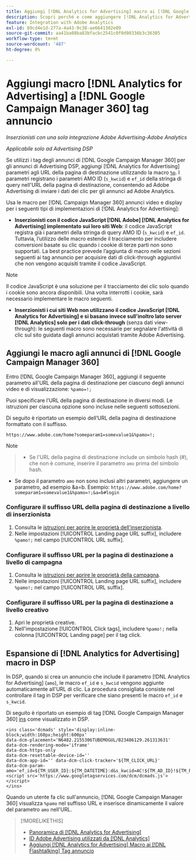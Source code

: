 ```yaml
---
title: Aggiungi [!DNL Analytics for Advertising] macro ai [!DNL Google Campaign Manager 360] tag annuncio
description: Scopri perché e come aggiungere [!DNL Analytics for Advertising] macro ai tuoi [!DNL Google Campaign Manager 360] tag annuncio
feature: Integration with Adobe Analytics
exl-id: 89cd4e1d-277a-4a43-9c38-ae6641302e09
source-git-commit: aa41ba08ba83bfacbc2541c0f0d90336b3c36305
workflow-type: tm+mt
source-wordcount: '487'
ht-degree: 0%

---
```


# Aggiungi macro [!DNL Analytics for Advertising] a [!DNL Google Campaign Manager 360] tag annuncio

*Inserzionisti con una sola integrazione Adobe Advertising-Adobe Analytics*

*Applicabile solo ad Advertising DSP*

Se utilizzi i tag degli annunci di [!DNL Google Campaign Manager 360] per gli annunci di Advertising DSP, aggiungi [!DNL Analytics for Advertising] parametri agli URL della pagina di destinazione utilizzando la macro [`%p`](https://support.google.com/campaignmanager/table/6096962). I parametri registrano i parametri AMO ID (`s_kwcid`) e `ef_id` della stringa di query nell&#39;URL della pagina di destinazione, consentendo ad Adobe Advertising di inviare i dati dei clic per gli annunci ad Adobe Analytics.

Usa le macro per [!DNL Campaign Manager 360] annunci video e display per i seguenti tipi di implementazioni di [!DNL Analytics for Advertising]:

* **Inserzionisti con il codice JavaScript [!DNL Adobe] [!DNL Analytics for Advertising] implementato sui loro siti Web**: il codice JavaScript registra già i parametri della stringa di query AMO ID (`s_kwcid`) e `ef_id`. Tuttavia, l’utilizzo delle macro estende il tracciamento per includere conversioni basate su clic quando i cookie di terze parti non sono supportati. La best practice prevede l’aggiunta di macro nelle sezioni seguenti ai tag annuncio per acquisire dati di click-through aggiuntivi che non vengono acquisiti tramite il codice JavaScript.

>[!NOTE]
>
>Il codice JavaScript è una soluzione per il tracciamento dei clic solo quando i cookie sono ancora disponibili. Una volta interrotti i cookie, sarà necessario implementare le macro seguenti.

* **Inserzionisti i cui siti Web non utilizzano il codice JavaScript [!DNL Analytics for Advertising] e si basano invece sull&#39;inoltro lato server [!DNL Analytics] solo per i dati click-through** (senza dati view-through): le seguenti macro sono necessarie per segnalare l&#39;attività di clic sul sito guidata dagli annunci acquistati tramite Adobe Advertising.

## Aggiungi le macro agli annunci di [!DNL Google Campaign Manager 360]

Entro [!DNL Google Campaign Manager 360], aggiungi il seguente parametro all&#39;URL della pagina di destinazione per ciascuno degli annunci video e di visualizzazione: `%pamo=!;`

Puoi specificare l’URL della pagina di destinazione in diversi modi. Le istruzioni per ciascuna opzione sono incluse nelle seguenti sottosezioni.

Di seguito è riportato un esempio dell’URL della pagina di destinazione formattato con il suffisso.

```
https://www.adobe.com/home?someparam1=somevalue1&%pamo=!;
```

>[!NOTE]
>
>>* Se l&#39;URL della pagina di destinazione include un simbolo hash (#), che non è comune, inserire il parametro `amo` prima del simbolo hash.
>* Se dopo il parametro `amo` non sono inclusi altri parametri, aggiungere un parametro, ad esempio &amp;a=b. Esempio: `https://www.adobe.com/home?someparam1=somevalue1&%pamo=!;&a=b#login`

### Configurare il suffisso URL della pagina di destinazione a livello di inserzionista

1. Consulta le [istruzioni per aprire le proprietà dell&#39;inserzionista](https://support.google.com/campaignmanager/answer/2829344).
1. Nelle impostazioni [!UICONTROL Landing page URL suffix], includere `%pamo!;` nel campo [!UICONTROL URL suffix].

### Configurare il suffisso URL per la pagina di destinazione a livello di campagna

1. Consulta le [istruzioni per aprire le proprietà della campagna](https://support.google.com/campaignmanager/answer/2838056#set).
1. Nelle impostazioni [!UICONTROL Landing page URL suffix], includere `%pamo!;` nel campo [!UICONTROL URL suffix].

### Configurare il suffisso URL per la pagina di destinazione a livello creativo

1. Apri le proprietà creative.
1. Nell&#39;impostazione [!UICONTROL Click tags], includere `%pamo!;` nella colonna [!UICONTROL Landing page] per il tag click.

## Espansione di [!DNL Analytics for Advertising] macro in DSP

In DSP, quando si crea un annuncio che include il parametro [!DNL Analytics for Advertising] (`amo`), le macro `ef_id` e `s_kwcid` vengono aggiunte automaticamente all&#39;URL di clic. La procedura consigliata consiste nel controllare il tag in DSP per verificare che siano presenti le macro `ef_id` e `s_kwcid`.

Di seguito è riportato un esempio di tag [!DNL Google Campaign Manager 360] [ins](https://support.google.com/campaignmanager/answer/6080468) come visualizzato in DSP.

```
<ins class='dcmads' style='display:inline-block;width:160px;height:600px'
data-dcm-placement='N6482.2155306TUBEMOGUL/B23486129.261313631'
data-dcm-rendering-mode='iframe'
data-dcm-https-only
data-dcm-resettable-device-id=''
data-dcm-app-id='' data-dcm-click-tracker='${TM_CLICK_URL}'
data-dcm-param-amo='ef_id=${TM_USER_ID}:${TM_DATETIME}:d&s_kwcid=AC!${TM_AD_ID}!${TM_PLACEMENT_ID}'>
<script src='https://www.googletagservices.com/dcm/dcmads.js'></script>
</ins>
```

Quando un utente fa clic sull&#39;annuncio, [!DNL Google Campaign Manager 360] visualizza `%pamo` nel suffisso URL e inserisce dinamicamente il valore del parametro `amo` nell&#39;URL.

>[!MORELIKETHIS]
>
>* [Panoramica di [!DNL Analytics for Advertising]](overview.md)
>* [ID Adobe Advertising utilizzati da [!DNL Analytics]](/help/integrations/analytics/ids.md)
>* [Aggiungi [!DNL Analytics for Advertising] Macro ai [!DNL Flashtalking] Tag annuncio](macros-flashtalking.md)
